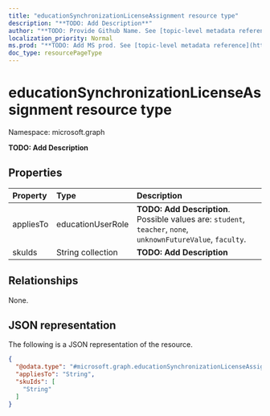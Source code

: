 ```yaml
---
title: "educationSynchronizationLicenseAssignment resource type"
description: "**TODO: Add Description**"
author: "**TODO: Provide Github Name. See [topic-level metadata reference](https://msgo.azurewebsites.net/add/document/guidelines/metadata.html#topic-level-metadata)**"
localization_priority: Normal
ms.prod: "**TODO: Add MS prod. See [topic-level metadata reference](https://msgo.azurewebsites.net/add/document/guidelines/metadata.html#topic-level-metadata)**"
doc_type: resourcePageType
---
```


# educationSynchronizationLicenseAssignment resource type


Namespace: microsoft.graph

**TODO: Add Description**

## Properties
|Property|Type|Description|
|:---|:---|:---|
|appliesTo|educationUserRole|**TODO: Add Description**. Possible values are: `student`, `teacher`, `none`, `unknownFutureValue`, `faculty`.|
|skuIds|String collection|**TODO: Add Description**|

## Relationships
None.

## JSON representation
The following is a JSON representation of the resource.
<!-- {
  "blockType": "resource",
  "@odata.type": "microsoft.graph.educationSynchronizationLicenseAssignment"
}
-->
``` json
{
  "@odata.type": "#microsoft.graph.educationSynchronizationLicenseAssignment",
  "appliesTo": "String",
  "skuIds": [
    "String"
  ]
}
```


